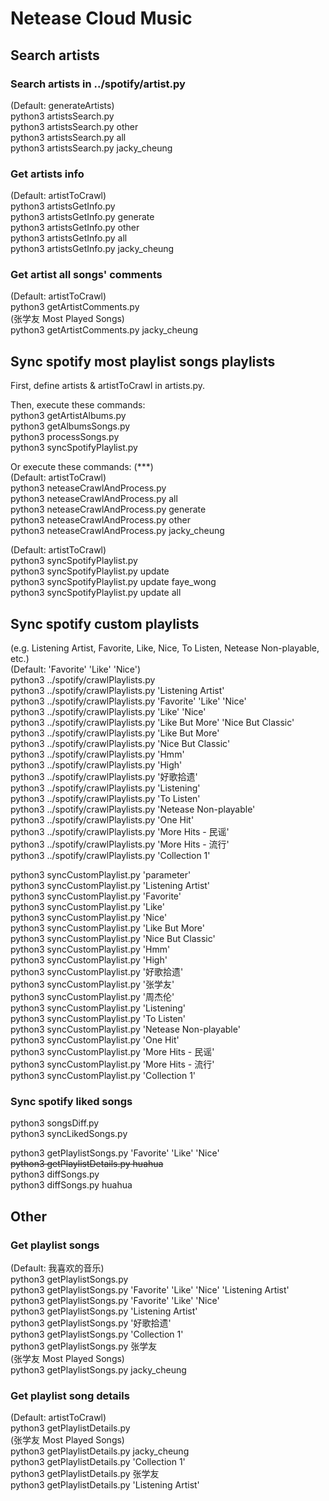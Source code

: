 # Netease Cloud Music
## Search artists
### Search artists in ../spotify/artist.py
(Default: generateArtists)  
python3 artistsSearch.py  
python3 artistsSearch.py other  
python3 artistsSearch.py all  
python3 artistsSearch.py jacky_cheung  

### Get artists info
(Default: artistToCrawl)  
python3 artistsGetInfo.py  
python3 artistsGetInfo.py generate  
python3 artistsGetInfo.py other  
python3 artistsGetInfo.py all  
python3 artistsGetInfo.py jacky_cheung  

### Get artist all songs' comments
(Default: artistToCrawl)  
python3 getArtistComments.py  
(张学友 Most Played Songs)  
python3 getArtistComments.py jacky_cheung  



## Sync spotify most playlist songs playlists
First, define artists & artistToCrawl in artists.py.  

Then, execute these commands:  
python3 getArtistAlbums.py  
python3 getAlbumsSongs.py  
python3 processSongs.py  
python3 syncSpotifyPlaylist.py  

Or execute these commands: (***)  
(Default: artistToCrawl)  
python3 neteaseCrawlAndProcess.py  
python3 neteaseCrawlAndProcess.py all  
python3 neteaseCrawlAndProcess.py generate  
python3 neteaseCrawlAndProcess.py other  
python3 neteaseCrawlAndProcess.py jacky_cheung  

(Default: artistToCrawl)  
python3 syncSpotifyPlaylist.py  
python3 syncSpotifyPlaylist.py update  
python3 syncSpotifyPlaylist.py update faye_wong  
python3 syncSpotifyPlaylist.py update all  



## Sync spotify custom playlists
(e.g. Listening Artist, Favorite, Like, Nice, To Listen, Netease Non-playable, etc.)  
(Default: 'Favorite' 'Like' 'Nice')  
python3 ../spotify/crawlPlaylists.py  
python3 ../spotify/crawlPlaylists.py 'Listening Artist'  
python3 ../spotify/crawlPlaylists.py 'Favorite' 'Like' 'Nice'  
python3 ../spotify/crawlPlaylists.py 'Like' 'Nice'  
python3 ../spotify/crawlPlaylists.py 'Like But More' 'Nice But Classic'  
python3 ../spotify/crawlPlaylists.py 'Like But More'  
python3 ../spotify/crawlPlaylists.py 'Nice But Classic'  
python3 ../spotify/crawlPlaylists.py 'Hmm'  
python3 ../spotify/crawlPlaylists.py 'High'  
python3 ../spotify/crawlPlaylists.py '好歌拾遗'  
python3 ../spotify/crawlPlaylists.py 'Listening'  
python3 ../spotify/crawlPlaylists.py 'To Listen'  
python3 ../spotify/crawlPlaylists.py 'Netease Non-playable'  
python3 ../spotify/crawlPlaylists.py 'One Hit'  
python3 ../spotify/crawlPlaylists.py 'More Hits - 民谣'  
python3 ../spotify/crawlPlaylists.py 'More Hits - 流行'  
python3 ../spotify/crawlPlaylists.py 'Collection 1'  

python3 syncCustomPlaylist.py 'parameter'  
python3 syncCustomPlaylist.py 'Listening Artist'  
python3 syncCustomPlaylist.py 'Favorite'  
python3 syncCustomPlaylist.py 'Like'  
python3 syncCustomPlaylist.py 'Nice'  
python3 syncCustomPlaylist.py 'Like But More'  
python3 syncCustomPlaylist.py 'Nice But Classic'  
python3 syncCustomPlaylist.py 'Hmm'  
python3 syncCustomPlaylist.py 'High'  
python3 syncCustomPlaylist.py '好歌拾遗'  
python3 syncCustomPlaylist.py '张学友'  
python3 syncCustomPlaylist.py '周杰伦'  
python3 syncCustomPlaylist.py 'Listening'  
python3 syncCustomPlaylist.py 'To Listen'  
python3 syncCustomPlaylist.py 'Netease Non-playable'  
python3 syncCustomPlaylist.py 'One Hit'  
python3 syncCustomPlaylist.py 'More Hits - 民谣'  
python3 syncCustomPlaylist.py 'More Hits - 流行'  
python3 syncCustomPlaylist.py 'Collection 1'  

### Sync spotify liked songs
python3 songsDiff.py  
python3 syncLikedSongs.py  

python3 getPlaylistSongs.py 'Favorite' 'Like' 'Nice'  
~~python3 getPlaylistDetails.py huahua~~  
python3 diffSongs.py  
python3 diffSongs.py huahua  



## Other
### Get playlist songs
(Default: 我喜欢的音乐)  
python3 getPlaylistSongs.py  
python3 getPlaylistSongs.py 'Favorite' 'Like' 'Nice' 'Listening Artist'  
python3 getPlaylistSongs.py 'Favorite' 'Like' 'Nice'  
python3 getPlaylistSongs.py 'Listening Artist'  
python3 getPlaylistSongs.py '好歌拾遗'  
python3 getPlaylistSongs.py 'Collection 1'  
python3 getPlaylistSongs.py 张学友  
(张学友 Most Played Songs)  
python3 getPlaylistSongs.py jacky_cheung  

### Get playlist song details
(Default: artistToCrawl)  
python3 getPlaylistDetails.py  
(张学友 Most Played Songs)  
python3 getPlaylistDetails.py jacky_cheung  
python3 getPlaylistDetails.py 'Collection 1'  
python3 getPlaylistDetails.py 张学友  
python3 getPlaylistDetails.py 'Listening Artist'  
